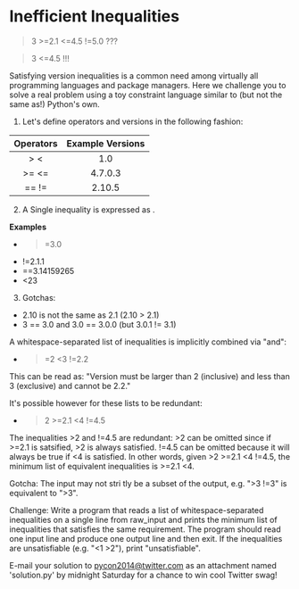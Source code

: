 # Inefficient Inequalities #

>3 >=2.1 <=4.5 !=5.0 ???

>3 <=4.5 !!!

Satisfying version inequalities is a common need among virtually all
programming languages and package managers. Here we challenge you to solve a
real problem using a toy constraint language similar to (but not the same as!)
Python's own.

1. Let's define operators and versions in the following fashion:

| Operators | Example Versions |
|:---------:|:----------------:|
| >  <      | 1.0              |
| >= <=     | 4.7.0.3          |
| == !=     | 2.10.5           |

2. A Single inequality is expressed as <operator><value>.

__Examples__

*  >=3.0
*  !=2.1.1
*  ==3.14159265
*  <23

3. Gotchas:

*  2.10 is not the same as 2.1 (2.10 > 2.1)
*  3 == 3.0 and 3.0 == 3.0.0 (but 3.0.1 != 3.1)

A whitespace-separated list of inequalities is implicitly combined via "and":

*  >=2 <3 !=2.2

This can be read as: "Version must be larger than 2 (inclusive) and less than 3
(exclusive) and cannot be 2.2."

It's possible however for these lists to be redundant:

*  >2 >=2.1 <4 !=4.5

The inequalities >2 and !=4.5 are redundant: >2 can be omitted since if >=2.1
is satsified,  >2 is always satisfied. !=4.5 can be omitted because it will
always be true if <4 is satisfied. In other words, given >2 >=2.1 <4 !=4.5, the
minimum list of equivalent inequalities is >=2.1 <4.

Gotcha: The input may not stri tly be a subset of the output, e.g. ">3 !=3" is
equivalent to ">3".

Challenge: Write a program that reads a list of whitespace-separated
inequalities on a single line from raw_input and prints the minimum list of
inequalities that satisfies the same requirement. The program should read one
input line and produce one output line and then exit. If the inequalities are
unsatisfiable (e.g. "<1 >2"), print "unsatisfiable".

E-mail your solution to [pycon2014@twitter.com](mailto:pycon2014@twitter.com)
as an attachment named 'solution.py' by midnight Saturday for a chance to win
cool Twitter swag!
